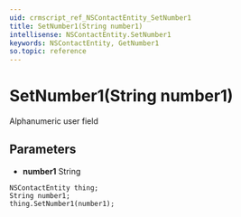 ```yaml
---
uid: crmscript_ref_NSContactEntity_SetNumber1
title: SetNumber1(String number1)
intellisense: NSContactEntity.SetNumber1
keywords: NSContactEntity, GetNumber1
so.topic: reference
---
```


# SetNumber1(String number1)

Alphanumeric user field

## Parameters

* **number1** String

```crmscript
NSContactEntity thing;
String number1;
thing.SetNumber1(number1);
```

